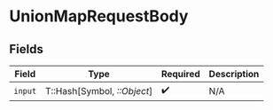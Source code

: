 # UnionMapRequestBody


## Fields

| Field                       | Type                        | Required                    | Description                 |
| --------------------------- | --------------------------- | --------------------------- | --------------------------- |
| `input`                     | T::Hash[Symbol, *::Object*] | :heavy_check_mark:          | N/A                         |